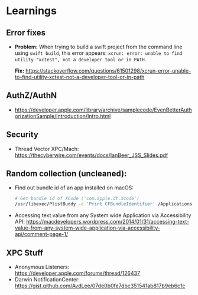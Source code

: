 # Learnings

## Error fixes

* **Problem:** When trying to build a swift project from the command line using `swift build`, this error appears: `xcrun: error: unable to find utility "xctest", not a developer tool or in PATH`.
  
  **Fix:** https://stackoverflow.com/questions/61501298/xcrun-error-unable-to-find-utility-xctest-not-a-developer-tool-or-in-path



## AuthZ/AuthN
* https://developer.apple.com/library/archive/samplecode/EvenBetterAuthorizationSample/Introduction/Intro.html


## Security

* Thread Vector XPC/Mach: https://thecyberwire.com/events/docs/IanBeer_JSS_Slides.pdf 




## Random collection (uncleaned):
* Find out bundle id of an app installed on macOS:
  ```bash
  # Get bundle id of XCode ('com.apple.dt.Xcode')
  /usr/libexec/PlistBuddy -c 'Print CFBundleIdentifier' /Applications/Xcode-beta.app/Contents/Info.plist
  ```
* Accessing text value from any System wide Application via Accessibility API: https://macdevelopers.wordpress.com/2014/01/31/accessing-text-value-from-any-system-wide-application-via-accessibility-api/comment-page-1/



## XPC Stuff

* Anonymous Listeners: https://developer.apple.com/forums/thread/126437
* Darwin NotificationCenter: https://gist.github.com/AvdLee/07de0b0fe7dbc351541ab817b9eb6c1c

